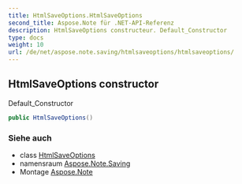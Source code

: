 ```yaml
---
title: HtmlSaveOptions.HtmlSaveOptions
second_title: Aspose.Note für .NET-API-Referenz
description: HtmlSaveOptions constructeur. Default_Constructor
type: docs
weight: 10
url: /de/net/aspose.note.saving/htmlsaveoptions/htmlsaveoptions/
---
```

## HtmlSaveOptions constructor

Default_Constructor

```csharp
public HtmlSaveOptions()
```

### Siehe auch

* class [HtmlSaveOptions](../)
* namensraum [Aspose.Note.Saving](../../htmlsaveoptions/)
* Montage [Aspose.Note](../../../)


